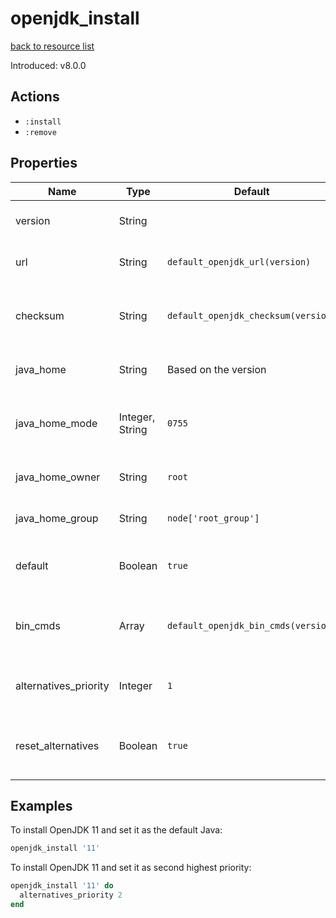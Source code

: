 
# openjdk_install

[back to resource list](https://github.com/sous-chefs/java#resources)

Introduced: v8.0.0

## Actions

- `:install`
- `:remove`

## Properties

| Name                  | Type            | Default                             | Description                                         |
| --------------------- | --------------- | ----------------------------------- | --------------------------------------------------- |
| version               | String          |                                     | Java version to install                             |
| url                   | String          | `default_openjdk_url(version)`      | The URL to download from                            |
| checksum              | String          | `default_openjdk_checksum(version)` | The checksum for the downloaded file                |
| java_home             | String          | Based on the version                | Set to override the java_home                       |
| java_home_mode        | Integer, String | `0755`                              | The permission for the Java home directory          |
| java_home_owner       | String          | `root`                              | Owner of the Java Home                              |
| java_home_group       | String          | `node['root_group']`                | Group for the Java Home                             |
| default               | Boolean         | `true`                              | Whether to set this as the defalut Java             |
| bin_cmds              | Array           | `default_openjdk_bin_cmds(version)` | A list of bin_cmds based on the version and variant |
| alternatives_priority | Integer         | `1`                                 | Alternatives priority to set for this Java          |
| reset_alternatives    | Boolean         | `true`                              | Whether to reset alternatives before setting        |

## Examples

To install OpenJDK 11 and set it as the default Java:

```ruby
openjdk_install '11'
```

To install OpenJDK 11 and set it as second highest priority:

```ruby
openjdk_install '11' do
  alternatives_priority 2
end
```
